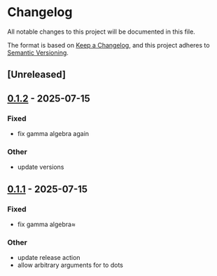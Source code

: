 # Changelog

All notable changes to this project will be documented in this file.

The format is based on [Keep a Changelog](https://keepachangelog.com/en/1.0.0/),
and this project adheres to [Semantic Versioning](https://semver.org/spec/v2.0.0.html).

## [Unreleased]

## [0.1.2](https://github.com/alphal00p/spenso/compare/spenso-hep-lib-v0.1.1...spenso-hep-lib-v0.1.2) - 2025-07-15

### Fixed

- fix gamma algebra again

### Other

- update versions

## [0.1.1](https://github.com/alphal00p/spenso/compare/spenso-hep-lib-v0.1.0...spenso-hep-lib-v0.1.1) - 2025-07-15

### Fixed

- fix gamma algebra≈

### Other

- update release action
- allow arbitrary arguments for to dots
